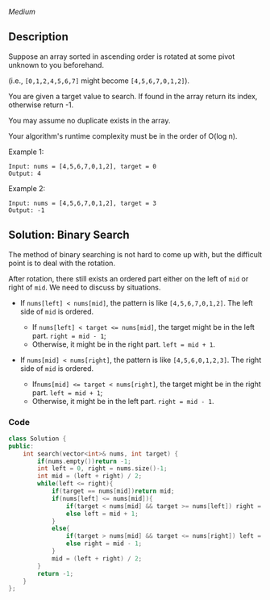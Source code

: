 *Medium*

## Description

Suppose an array sorted in ascending order is rotated at some pivot unknown to you beforehand.

(i.e., `[0,1,2,4,5,6,7]` might become `[4,5,6,7,0,1,2]`).

You are given a target value to search. If found in the array return its index, otherwise return -1.

You may assume no duplicate exists in the array.

Your algorithm's runtime complexity must be in the order of O(log n).

Example 1:

```
Input: nums = [4,5,6,7,0,1,2], target = 0
Output: 4
```

Example 2:

```
Input: nums = [4,5,6,7,0,1,2], target = 3
Output: -1
```

## Solution: Binary Search

The method of binary searching is not hard to come up with, but the difficult point is to deal with the rotation.

After rotation, there still exists an ordered part either on the left of `mid` or right of `mid`. We need to discuss by situations.

- If `nums[left] < nums[mid]`, the pattern is like `[4,5,6,7,0,1,2]`. The left side of `mid` is ordered.
  - If `nums[left] < target <= nums[mid]`, the target might be in the left part. `right = mid - 1`;
  - Otherwise, it might be in the right part. `left = mid + 1`.

- If `nums[mid] < nums[right]`, the pattern is like `[4,5,6,0,1,2,3]`. The right side of `mid` is ordered.
  - If`nums[mid] <= target < nums[right]`, the target might be in the right part. `left = mid + 1`;
  - Otherwise, it might be in the left part. `right = mid - 1`.

### Code

```c++
class Solution {
public:
    int search(vector<int>& nums, int target) {
        if(nums.empty())return -1;
        int left = 0, right = nums.size()-1;
        int mid = (left + right) / 2;
        while(left <= right){
            if(target == nums[mid])return mid;
            if(nums[left] <= nums[mid]){
                if(target < nums[mid] && target >= nums[left]) right = mid - 1;
                else left = mid + 1;
            }
            else{
                if(target > nums[mid] && target <= nums[right]) left = mid + 1;
                else right = mid - 1;
            }
            mid = (left + right) / 2;
        }
        return -1;
    }
};
```

